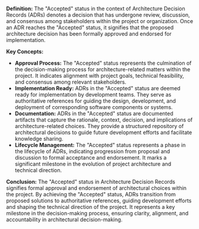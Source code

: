 **Definition:** The "Accepted" status in the context of Architecture Decision Records (ADRs) denotes a decision that has undergone review, discussion, and consensus among stakeholders within the project or organization. Once an ADR reaches the "Accepted" status, it signifies that the proposed architecture decision has been formally approved and endorsed for implementation.

**Key Concepts:**

- **Approval Process:** The "Accepted" status represents the culmination of the decision-making process for architecture-related matters within the project. It indicates alignment with project goals, technical feasibility, and consensus among relevant stakeholders.
- **Implementation Ready:** ADRs in the "Accepted" status are deemed ready for implementation by development teams. They serve as authoritative references for guiding the design, development, and deployment of corresponding software components or systems.
- **Documentation:** ADRs in the "Accepted" status are documented artifacts that capture the rationale, context, decision, and implications of architecture-related choices. They provide a structured repository of architectural decisions to guide future development efforts and facilitate knowledge sharing.
- **Lifecycle Management:** The "Accepted" status represents a phase in the lifecycle of ADRs, indicating progression from proposal and discussion to formal acceptance and endorsement. It marks a significant milestone in the evolution of project architecture and technical direction.

**Conclusion:** The "Accepted" status in Architecture Decision Records signifies formal approval and endorsement of architectural choices within the project. By achieving the "Accepted" status, ADRs transition from proposed solutions to authoritative references, guiding development efforts and shaping the technical direction of the project. It represents a key milestone in the decision-making process, ensuring clarity, alignment, and accountability in architectural decision-making.